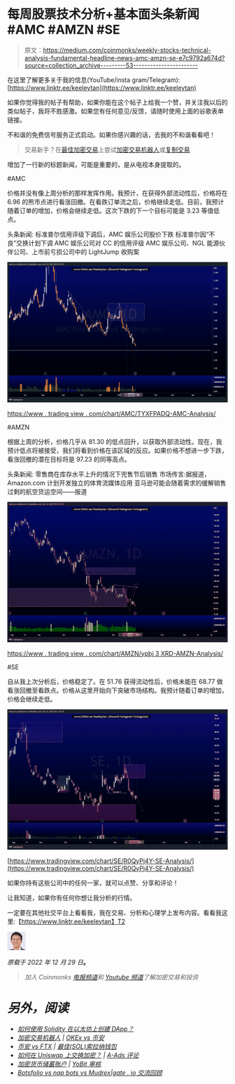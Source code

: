 # 每周股票技术分析+基本面头条新闻#AMC #AMZN #SE

> 原文：<https://medium.com/coinmonks/weekly-stocks-technical-analysis-fundamental-headline-news-amc-amzn-se-e7c9792a674d?source=collection_archive---------53----------------------->

在这里了解更多关于我的信息(YouTube/insta gram/Telegram):[https://www.linktr.ee/keeleytan](https://www.linktr.ee/keeleytan)

如果你觉得我的帖子有帮助，如果你能在这个帖子上给我一个赞，并关注我以后的类似帖子，我将不胜感激。如果您有任何意见/反馈，请随时使用上面的谷歌表单链接。

不和谐的免费信号服务正式启动。如果你感兴趣的话，去我的不和谐看看吧！

> 交易新手？在[最佳加密交易](/coinmonks/crypto-exchange-dd2f9d6f3769)上尝试[加密交易机器人](/coinmonks/crypto-trading-bot-c2ffce8acb2a)或[复制交易](/coinmonks/top-10-crypto-copy-trading-platforms-for-beginners-d0c37c7d698c)

增加了一行新的标题新闻，可能是重要的，是从电视本身提取的。

#AMC

价格并没有像上周分析的那样发挥作用。我预计，在获得外部流动性后，价格将在 6.96 的熊市点进行看涨回撤。在看跌订单流之后，价格继续走低。目前，我预计随着订单的增加，价格会继续走低。这次下跌的下一个目标可能是 3.23 等值低点。

头条新闻:
标准普尔信用评级下调后，AMC 娱乐公司股价下跌
标准普尔因“不良”交换计划下调 AMC 娱乐公司对 CC 的信用评级
AMC 娱乐公司、NGL 能源伙伴公司、上市前亏损公司中的 LightJump 收购案

![](img/a339ca54b759d6b315702c41c9ffaacd.png)

[https://www . trading view . com/chart/AMC/TYXFPADQ-AMC-Analysis/](https://www.tradingview.com/chart/AMC/TYXFPADQ-AMC-Analysis/)

#AMZN

根据上周的分析，价格几乎从 81.30 的低点回升，以获取外部流动性。现在，我预计低点将被接受，我们将看到价格在该区域的反应。如果价格不想进一步下跌，看涨回撤的潜在目标将是 97.23 的同等高点。

头条新闻:
零售商在库存水平上升的情况下兜售节后销售
市场传言:据报道，Amazon.com 计划开发独立的体育流媒体应用
亚马逊可能会随着需求的缓解销售过剩的航空货运空间——报道

![](img/87a27d8e0af1f81959ea3c0b5c02b2a0.png)

[https://www . trading view . com/chart/AMZN/ypbj 3 XRD-AMZN-Analysis/](https://www.tradingview.com/chart/AMZN/YpBJ3XRd-AMZN-Analysis/)

#SE

自从我上次分析后，价格稳定了。在 51.76 获得流动性后，价格未能在 68.77 做看涨回撤至看跌点。价格从这里开始向下突破市场结构。我预计随着订单的增加，价格会继续走低。

![](img/d5f8604aee8dd05e9d7d9200c03e569b.png)

[https://www.tradingview.com/chart/SE/R0QyPj4Y-SE-Analysis/](https://www.tradingview.com/chart/SE/R0QyPj4Y-SE-Analysis/)

如果你持有这些公司中的任何一家，就可以点赞、分享和评论！

让我知道，如果你有任何你想让我分析的行情。

一定要在其他社交平台上看看我，我在交易、分析和心理学上发布内容。看看我这里:【https://www.linktr.ee/keeleytan】T2

![](img/7b6f0b1f03205ac0682c2b3047016b6f.png)

*原载于 2022 年 12 月 29 日*[](https://2minutesliteracy.wordpress.com/2022/12/29/weekly-stocks-technical-analysis-fundamental-headline-news-amc-amzn-se/)**。**

> *加入 Coinmonks [电报频道](https://t.me/coincodecap)和 [Youtube 频道](https://www.youtube.com/c/coinmonks/videos)了解加密交易和投资*

# *另外，阅读*

*   *[如何使用 Solidity 在以太坊上创建 DApp？](https://coincodecap.com/create-a-dapp-on-ethereum-using-solidity)*
*   *[加密交易机器人](/coinmonks/crypto-trading-bot-c2ffce8acb2a) | [OKEx vs 币安](https://coincodecap.com/okex-vs-binance)*
*   *[币安 vs FTX](https://coincodecap.com/binance-vs-ftx) | [最佳(SOL)索拉纳钱包](https://coincodecap.com/solana-wallets)*
*   *[如何在 Uniswap 上交换加密？](https://coincodecap.com/swap-crypto-on-uniswap) | [A-Ads 评论](https://coincodecap.com/a-ads-review)*
*   *[加密货币储蓄账户](/coinmonks/cryptocurrency-savings-accounts-be3bc0feffbf) | [YoBit 审核](/coinmonks/yobit-review-175464162c62)*
*   *[Botsfolio vs nap bots vs Mudrex](/coinmonks/botsfolio-vs-napbots-vs-mudrex-c81344970c02)|[gate . io 交流回顾](/coinmonks/gate-io-exchange-review-61bf87b7078f)*
